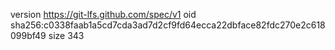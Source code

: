version https://git-lfs.github.com/spec/v1
oid sha256:c0338faab1a5cd7cda3ad7d2cf9fd64ecca22dbface82fdc270e2c618099bf49
size 343
